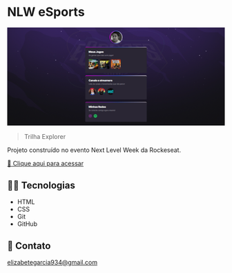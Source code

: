 # NLW eSports 

![preview](./.github/preview.png)

> Trilha Explorer

Projeto construído no evento Next Level Week da Rockeseat.

[🔗 Clique aqui para acessar](https://elizabetegarcia.github.io/nlw-esports-explorer/)

## 🧑‍💻 Tecnologias 

- HTML
- CSS
- Git
- GitHub

## 📝 Contato

elizabetegarcia934@gmail.com
